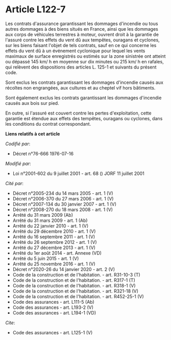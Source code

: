 # Article L122-7

Les contrats d'assurance garantissant les dommages d'incendie ou tous autres dommages à des biens situés en France, ainsi que
les dommages aux corps de véhicules terrestres à moteur, ouvrent droit à la garantie de l'assuré contre les effets du vent dû
aux tempêtes, ouragans et cyclones, sur les biens faisant l'objet de tels contrats, sauf en ce qui concerne les effets du
vent dû à un événement cyclonique pour lequel les vents maximaux de surface enregistrés ou estimés sur la zone sinistrée ont
atteint ou dépassé 145 km/ h en moyenne sur dix minutes ou 215 km/ h en rafales, qui relèvent des dispositions des articles
L. 125-1 et suivants du présent code. 

Sont exclus les contrats garantissant les dommages d'incendie causés aux récoltes non engrangées, aux cultures et au cheptel
vif hors bâtiments. 

Sont également exclus les contrats garantissant les dommages d'incendie causés aux bois sur pied. 

En outre, si l'assuré est couvert contre les pertes d'exploitation, cette garantie est étendue aux effets des tempêtes,
ouragans ou cyclones, dans les conditions du contrat correspondant.

**Liens relatifs à cet article**

_Codifié par_:

  - Décret n°76-666 1976-07-16

_Modifié par_:

  - Loi n°2001-602 du 9 juillet 2001 - art. 68 () JORF 11 juillet 2001

_Cité par_:

  - Décret n°2005-234 du 14 mars 2005 - art. 1 (V)
  - Décret n°2006-370 du 27 mars 2006 - art. 1 (V)
  - Décret n°2007-134 du 30 janvier 2007 - art. 1 (V)
  - Décret n°2008-270 du 18 mars 2008 - art. 1 (V)
  - Arrêté du 31 mars 2009 (Ab)
  - Arrêté du 31 mars 2009 - art. 1 (Ab)
  - Arrêté du 22 janvier 2010 - art. 1 (V)
  - Arrêté du 29 décembre 2010 - art. 1 (V)
  - Arrêté du 16 septembre 2011 - art. 1 (V)
  - Arrêté du 26 septembre 2012 - art. 1 (V)
  - Arrêté du 27 décembre 2013 - art. 1 (V)
  - Arrêté du 1er août 2014 - art. Annexe (VD)
  - Arrêté du 5 juin 2015 - art. 1 (V)
  - Arrêté du 25 novembre 2016 - art. 1 (V)
  - Décret n°2020-26 du 14 janvier 2020 - art. 2 (V)
  - Code de la construction et de l'habitation. - art. R31-10-3 (T)
  - Code de la construction et de l'habitation. - art. R317-1 (T)
  - Code de la construction et de l'habitation. - art. R318-1 (V)
  - Code de la construction et de l'habitation. - art. R321-18 (V)
  - Code de la construction et de l'habitation. - art. R452-25-1 (V)
  - Code des assurances - art. L111-5 (Ab)
  - Code des assurances - art. L193-2 (V)
  - Code des assurances - art. L194-1 (VD)

_Cite_:

  - Code des assurances - art. L125-1 (V)
